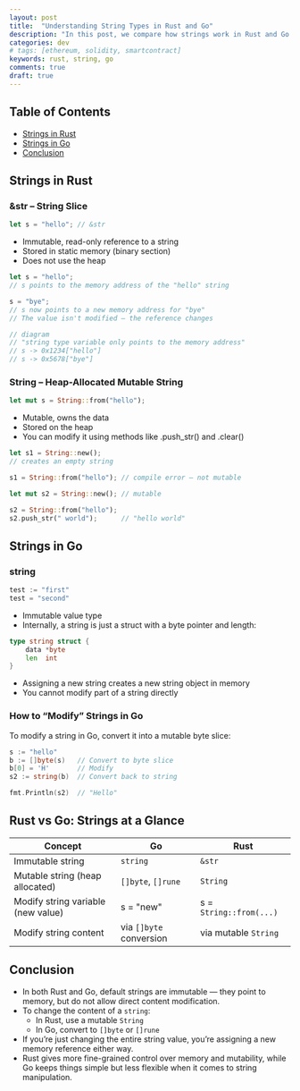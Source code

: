 ```yaml
---
layout: post
title:  "Understanding String Types in Rust and Go"
description: "In this post, we compare how strings work in Rust and Go — especially in terms of mutability, memory handling, and how to modify them. If you’ve ever wondered why Rust has both &str and String, or why Go strings can’t be changed directly, this breakdown is for you."
categories: dev
# tags: [ethereum, solidity, smartcontract]
keywords: rust, string, go
comments: true
draft: true
---
```


## Table of Contents

- [Strings in Rust](#strings-in-rust)
- [Strings in Go](#strings-in-go)
- [Conclusion](#conclusion)

## Strings in Rust

### &str – String Slice

```rust
let s = "hello"; // &str
```

- Immutable, read-only reference to a string
- Stored in static memory (binary section)
- Does not use the heap

```rust
let s = "hello"; 
// s points to the memory address of the "hello" string

s = "bye";
// s now points to a new memory address for "bye"
// The value isn't modified — the reference changes

// diagram
// "string type variable only points to the memory address"
// s -> 0x1234["hello"] 
// s -> 0x5678["bye"]
```

### String – Heap-Allocated Mutable String

```rust
let mut s = String::from("hello");
```

- Mutable, owns the data
- Stored on the heap
- You can modify it using methods like .push_str() and .clear()

```rust
let s1 = String::new(); 
// creates an empty string

s1 = String::from("hello"); // compile error — not mutable

let mut s2 = String::new(); // mutable

s2 = String::from("hello");
s2.push_str(" world");      // "hello world"
```

## Strings in Go

### string

```go
test := "first"
test = "second"
```

- Immutable value type
- Internally, a string is just a struct with a byte pointer and length:

```go
type string struct {
    data *byte
    len  int
}
```

- Assigning a new string creates a new string object in memory
- You cannot modify part of a string directly

### How to “Modify” Strings in Go

To modify a string in Go, convert it into a mutable byte slice:

```go
s := "hello"
b := []byte(s)   // Convert to byte slice
b[0] = 'H'       // Modify
s2 := string(b)  // Convert back to string

fmt.Println(s2)  // "Hello"
```

## Rust vs Go: Strings at a Glance

| Concept | Go | Rust |
| --- | --- | --- |
| Immutable string | `string` | `&str` |
| Mutable string (heap allocated) | `[]byte`, `[]rune` | `String` |
| Modify string variable (new value) | s = "new" | s = `String::from(...)` |
| Modify string content | via `[]byte` conversion | via mutable `String` |

## Conclusion

- In both Rust and Go, default strings are immutable — they point to memory, but do not allow direct content modification.
- To change the content of a `string`:
  - In Rust, use a mutable `String`
  - In Go, convert to `[]byte` or `[]rune`
- If you’re just changing the entire string value, you’re assigning a new memory reference either way.
- Rust gives more fine-grained control over memory and mutability, while Go keeps things simple but less flexible when it comes to string manipulation.
